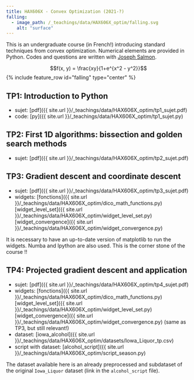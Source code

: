 ```yaml
---
title: HAX606X - Convex Optimization (2021-?)
falling:
  - image_path: /_teachings/data/HAX606X_optim/falling.svg
    alt: "surface"
---
```


This is an undergraduate course (in French!) introducing standard techniques from convex optimization. Numerical elements are provided in Python. Codes and questions are written with [Joseph Salmon](http://josephsalmon.eu).

$$f(x, y) = \frac{xy}{1+e^{x^2 - y^2}}$$
{% include feature_row id="falling" type="center" %}

## TP1: Introduction to Python

- sujet: [pdf]({{ site.url }}/_teachings/data/HAX606X_optim/tp1_sujet.pdf)
- code: [py]({{ site.url }}/_teachings/data/HAX606X_optim/tp1_sujet.py)

## TP2: First 1D algorithms: bissection and golden search methods

- sujet: [pdf]({{ site.url }}/_teachings/data/HAX606X_optim/tp2_sujet.pdf)

## TP3: Gradient descent and coordinate descent

- sujet: [pdf]({{ site.url }}/_teachings/data/HAX606X_optim/tp3_sujet.pdf)
- widgets: [fonctions]({{ site.url }}/_teachings/data/HAX606X_optim/dico_math_functions.py) [widget_level_set]({{ site.url }}/_teachings/data/HAX606X_optim/widget_level_set.py)   [widget_convergence]({{ site.url }}/_teachings/data/HAX606X_optim/widget_convergence.py)

It is necessary to have an up-to-date version of matplotlib to run the widgets. Numba and Ipython are also used.
This is the corner stone of the course !!

## TP4: Projected gradient descent and application

- sujet: [pdf]({{ site.url }}/_teachings/data/HAX606X_optim/tp4_sujet.pdf)
- widgets: [fonctions]({{ site.url }}/_teachings/data/HAX606X_optim/dico_math_functions.py) [widget_level_set]({{ site.url }}/_teachings/data/HAX606X_optim/widget_level_set.py)   [widget_convergence]({{ site.url }}/_teachings/data/HAX606X_optim/widget_convergence.py) (same as TP3, but still relevant!)
- dataset: [iowa_alcohol]({{ site.url }}/_teachings/data/HAX606X_optim/datasets/Iowa_Liquor_tp.csv)
- script with dataset: [alcohol_script]({{ site.url }}/_teachings/data/HAX606X_optim/script_season.py)

The dataset available here is an already preprocessed and subdataset of the original `Iowa_Liquor` dataset (link in the `alcohol_script` file).
